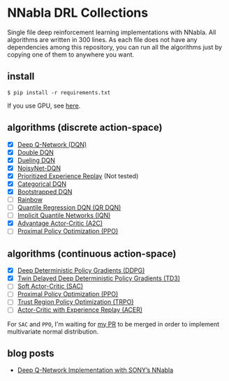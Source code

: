 # NNabla DRL Collections
Single file deep reinforcement learning implementations with NNabla.
All algorithms are written in 300 lines.
As each file does not have any dependencies among this repository, you can run all the algorithms just by copying one of them to anywhere you want.

## install
```
$ pip install -r requirements.txt
```
If you use GPU, see [here](https://nnabla.readthedocs.io/en/latest/python/pip_installation_cuda.html).

## algorithms (discrete action-space)
- [x] [Deep Q-Network (DQN)](https://www.nature.com/articles/nature14236)
- [x] [Double DQN](https://arxiv.org/abs/1509.06461)
- [x] [Dueling DQN](https://arxiv.org/abs/1511.06581)
- [x] [NoisyNet-DQN](https://arxiv.org/abs/1706.10295)
- [x] [Prioritized Experience Replay](https://arxiv.org/abs/1511.05952) (Not tested)
- [x] [Categorical DQN](https://arxiv.org/abs/1707.06887)
- [x] [Bootstrapped DQN](https://arxiv.org/abs/1602.04621)
- [ ] [Rainbow](https://arxiv.org/abs/1710.02298)
- [ ] [Quantile Regression DQN (QR DQN)](https://arxiv.org/abs/1710.10044)
- [ ] [Implicit Quantile Networks (IQN)](https://arxiv.org/abs/1806.06923)
- [x] [Advantage Actor-Critic (A2C)](https://arxiv.org/abs/1602.01783)
- [ ] [Proximal Policy Optimization (PPO)](https://arxiv.org/abs/1707.06347)

## algorithms (continuous action-space)
- [x] [Deep Deterministic Policy Gradients (DDPG)](https://arxiv.org/abs/1509.02971)
- [x] [Twin Delayed Deep Deterministic Policy Gradients (TD3)](https://arxiv.org/abs/1802.09477)
- [ ] [Soft Actor-Critic (SAC)](https://arxiv.org/abs/1801.01290)
- [ ] [Proximal Policy Optimization (PPO)](https://arxiv.org/abs/1707.06347)
- [ ] [Trust Region Policy Optimization (TRPO)](https://arxiv.org/abs/1502.05477)
- [ ] [Actor-Critic with Experience Replay (ACER)](https://arxiv.org/abs/1611.01224)

For `SAC` and `PPO`, I'm waiting for [my PR](https://github.com/sony/nnabla/pull/392) to be merged in order to implement multivariate normal distribution.

## blog posts
- [Deep Q-Network Implementation with SONY’s NNabla](https://towardsdatascience.com/deep-q-network-implementation-with-sonys-nnabla-490d945deb8e)
